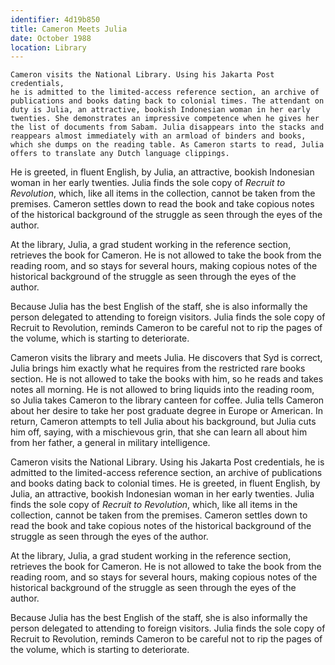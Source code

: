 ```yaml
---
identifier: 4d19b850
title: Cameron Meets Julia
date: October 1988 
location: Library
---
```


``` synopsis
Cameron visits the National Library. Using his Jakarta Post credentials,
he is admitted to the limited-access reference section, an archive of
publications and books dating back to colonial times. The attendant on duty is Julia, an attractive, bookish Indonesian woman in her early twenties. She demonstrates an impressive competence when he gives her the list of documents from Sabam. Julia disappears into the stacks and reappears almost immediately with an armload of binders and books, which she dumps on the reading table. As Cameron starts to read, Julia offers to translate any Dutch language clippings. 
```

He is greeted, in
fluent English, by Julia, an attractive, bookish Indonesian woman in her
early twenties. Julia finds the sole copy of *Recruit to Revolution*,
which, like all items in the collection, cannot be taken from the
premises. Cameron settles down to read the book and take copious notes
of the historical background of the struggle as seen through the eyes of
the author.

At the library, Julia, a grad student working in the reference section,
retrieves the book for Cameron. He is not allowed to take the book from
the reading room, and so stays for several hours, making copious notes
of the historical background of the struggle as seen through the eyes of
the author.

Because Julia has the best English of the staff, she is also informally
the person delegated to attending to foreign visitors. Julia finds the
sole copy of Recruit to Revolution, reminds Cameron to be careful not to
rip the pages of the volume, which is starting to deteriorate.


Cameron visits the library and 
meets Julia. He discovers that Syd is correct, Julia brings him exactly what he requires from the restricted rare books section. He is not allowed to take the books with him, so he reads and takes notes all morning. He is not allowed to bring liquids into the reading room, so Julia takes Cameron to the library canteen for coffee. Julia tells Cameron about her desire to take her post graduate degree in Europe or American. In return, Cameron attempts to tell Julia about his background, but Julia cuts him off, saying, with a mischievous grin, that she can learn all about him from her father, a general in military intelligence.     

Cameron visits the National Library. Using his Jakarta Post credentials,
he is admitted to the limited-access reference section, an archive of
publications and books dating back to colonial times. He is greeted, in
fluent English, by Julia, an attractive, bookish Indonesian woman in her
early twenties. Julia finds the sole copy of *Recruit to Revolution*,
which, like all items in the collection, cannot be taken from the
premises. Cameron settles down to read the book and take copious notes
of the historical background of the struggle as seen through the eyes of
the author.

At the library, Julia, a grad student working in the reference section,
retrieves the book for Cameron. He is not allowed to take the book from
the reading room, and so stays for several hours, making copious notes
of the historical background of the struggle as seen through the eyes of
the author.

Because Julia has the best English of the staff, she is also informally
the person delegated to attending to foreign visitors. Julia finds the
sole copy of Recruit to Revolution, reminds Cameron to be careful not to
rip the pages of the volume, which is starting to deteriorate.